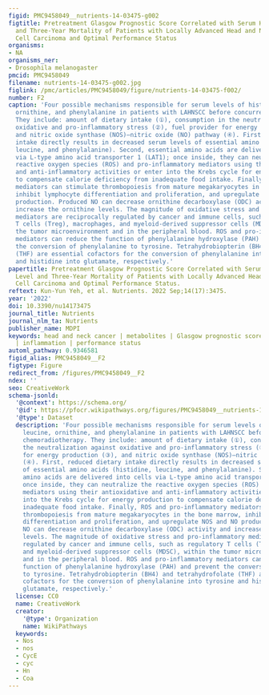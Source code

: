 ```yaml
---
figid: PMC9458049__nutrients-14-03475-g002
figtitle: Pretreatment Glasgow Prognostic Score Correlated with Serum Histidine Level
  and Three-Year Mortality of Patients with Locally Advanced Head and Neck Squamous
  Cell Carcinoma and Optimal Performance Status
organisms:
- NA
organisms_ner:
- Drosophila melanogaster
pmcid: PMC9458049
filename: nutrients-14-03475-g002.jpg
figlink: /pmc/articles/PMC9458049/figure/nutrients-14-03475-f002/
number: F2
caption: 'Four possible mechanisms responsible for serum levels of histidine, leucine,
  ornithine, and phenylalanine in patients with LAHNSCC before concurrent chemoradiotherapy.
  They include: amount of dietary intake (①), consumption in the neutralization against
  oxidative and pro-inflammatory stress (②), fuel provider for energy production (③),
  and nitric oxide synthase (NOS)–nitric oxide (NO) pathway (④). First, reduced dietary
  intake directly results in decreased serum levels of essential amino acids (histidine,
  leucine, and phenylalanine). Second, essential amino acids are delivered into cells
  via L-type amino acid transporter 1 (LAT1); once inside, they can neutralize the
  reactive oxygen species (ROS) and pro-inflammatory mediators using their antioxidative
  and anti-inflammatory activities or enter into the Krebs cycle for energy production
  to compensate calorie deficiency from inadequate food intake. Finally, ROS and pro-inflammatory
  mediators can stimulate thrombopoiesis from mature megakaryocytes in the bone marrow,
  inhibit lymphocyte differentiation and proliferation, and upregulate NOS and NO
  production. Produced NO can decrease ornithine decarboxylase (ODC) activity and
  increase the ornithine levels. The magnitude of oxidative stress and pro-inflammatory
  mediators are reciprocally regulated by cancer and immune cells, such as regulatory
  T cells (Treg), macrophages, and myeloid-derived suppressor cells (MDSC), within
  the tumor microenvironment and in the peripheral blood. ROS and pro-inflammatory
  mediators can reduce the function of phenylalanine hydroxylase (PAH) and prevent
  the conversion of phenylalanine to tyrosine. Tetrahydrobiopterin (BH4) and tetrahydrofolate
  (THF) are essential cofactors for the conversion of phenylalanine into tyrosine
  and histidine into glutamate, respectively.'
papertitle: Pretreatment Glasgow Prognostic Score Correlated with Serum Histidine
  Level and Three-Year Mortality of Patients with Locally Advanced Head and Neck Squamous
  Cell Carcinoma and Optimal Performance Status.
reftext: Kun-Yun Yeh, et al. Nutrients. 2022 Sep;14(17):3475.
year: '2022'
doi: 10.3390/nu14173475
journal_title: Nutrients
journal_nlm_ta: Nutrients
publisher_name: MDPI
keywords: head and neck cancer | metabolites | Glasgow prognostic score | histidine
  | inflammation | performance status
automl_pathway: 0.9346581
figid_alias: PMC9458049__F2
figtype: Figure
redirect_from: /figures/PMC9458049__F2
ndex: ''
seo: CreativeWork
schema-jsonld:
  '@context': https://schema.org/
  '@id': https://pfocr.wikipathways.org/figures/PMC9458049__nutrients-14-03475-g002.html
  '@type': Dataset
  description: 'Four possible mechanisms responsible for serum levels of histidine,
    leucine, ornithine, and phenylalanine in patients with LAHNSCC before concurrent
    chemoradiotherapy. They include: amount of dietary intake (①), consumption in
    the neutralization against oxidative and pro-inflammatory stress (②), fuel provider
    for energy production (③), and nitric oxide synthase (NOS)–nitric oxide (NO) pathway
    (④). First, reduced dietary intake directly results in decreased serum levels
    of essential amino acids (histidine, leucine, and phenylalanine). Second, essential
    amino acids are delivered into cells via L-type amino acid transporter 1 (LAT1);
    once inside, they can neutralize the reactive oxygen species (ROS) and pro-inflammatory
    mediators using their antioxidative and anti-inflammatory activities or enter
    into the Krebs cycle for energy production to compensate calorie deficiency from
    inadequate food intake. Finally, ROS and pro-inflammatory mediators can stimulate
    thrombopoiesis from mature megakaryocytes in the bone marrow, inhibit lymphocyte
    differentiation and proliferation, and upregulate NOS and NO production. Produced
    NO can decrease ornithine decarboxylase (ODC) activity and increase the ornithine
    levels. The magnitude of oxidative stress and pro-inflammatory mediators are reciprocally
    regulated by cancer and immune cells, such as regulatory T cells (Treg), macrophages,
    and myeloid-derived suppressor cells (MDSC), within the tumor microenvironment
    and in the peripheral blood. ROS and pro-inflammatory mediators can reduce the
    function of phenylalanine hydroxylase (PAH) and prevent the conversion of phenylalanine
    to tyrosine. Tetrahydrobiopterin (BH4) and tetrahydrofolate (THF) are essential
    cofactors for the conversion of phenylalanine into tyrosine and histidine into
    glutamate, respectively.'
  license: CC0
  name: CreativeWork
  creator:
    '@type': Organization
    name: WikiPathways
  keywords:
  - Nos
  - nos
  - CycE
  - cyc
  - Hn
  - Coa
---
```

